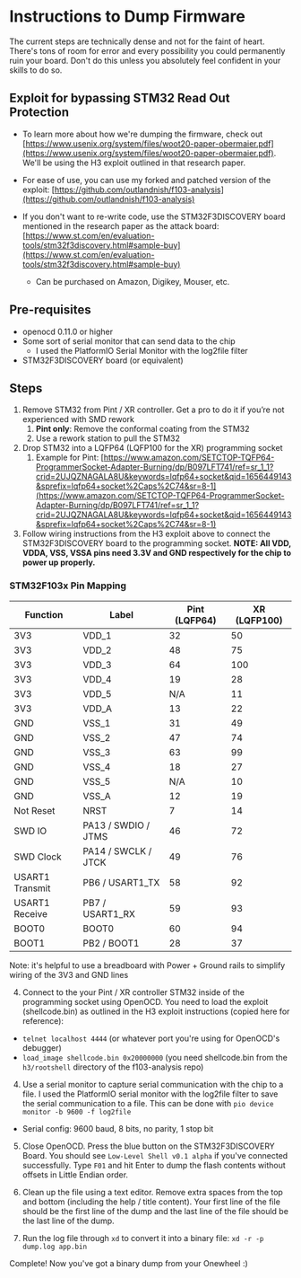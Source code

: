 # Instructions to Dump Firmware

The current steps are technically dense and not for the faint of heart. There's tons of room for error and every possibility you could permanently ruin your board. Don't do this unless you absolutely feel confident in your skills to do so.

## Exploit for bypassing STM32 Read Out Protection

- To learn more about how we're dumping the firmware, check out [https://www.usenix.org/system/files/woot20-paper-obermaier.pdf](https://www.usenix.org/system/files/woot20-paper-obermaier.pdf). We'll be using the H3 exploit outlined in that research paper.

- For ease of use, you can use my forked and patched version of the exploit: [https://github.com/outlandnish/f103-analysis](https://github.com/outlandnish/f103-analysis)

- If you don't want to re-write code, use the STM32F3DISCOVERY board mentioned in the research paper as the attack board: [https://www.st.com/en/evaluation-tools/stm32f3discovery.html#sample-buy](https://www.st.com/en/evaluation-tools/stm32f3discovery.html#sample-buy)
    - Can be purchased on Amazon, Digikey, Mouser, etc.

## Pre-requisites

- openocd 0.11.0 or higher
- Some sort of serial monitor that can send data to the chip
    - I used the PlatformIO Serial Monitor with the log2file filter
- STM32F3DISCOVERY board (or equivalent)

## Steps

1. Remove STM32 from Pint / XR controller. Get a pro to do it if you’re not experienced with SMD rework
    1. **Pint only**: Remove the conformal coating from the STM32
    2. Use a rework station to pull the STM32
2. Drop STM32 into a LQFP64 (LQFP100 for the XR) programming socket
    1. Example for Pint: [https://www.amazon.com/SETCTOP-TQFP64-ProgrammerSocket-Adapter-Burning/dp/B097LFT741/ref=sr_1_1?crid=2UJQZNAGALA8U&keywords=lqfp64+socket&qid=1656449143&sprefix=lqfp64+socket%2Caps%2C74&sr=8-1](https://www.amazon.com/SETCTOP-TQFP64-ProgrammerSocket-Adapter-Burning/dp/B097LFT741/ref=sr_1_1?crid=2UJQZNAGALA8U&keywords=lqfp64+socket&qid=1656449143&sprefix=lqfp64+socket%2Caps%2C74&sr=8-1)
3. Follow wiring instructions from the H3 exploit above to connect the STM32F3DISCOVERY board to the programming socket. **NOTE: All VDD, VDDA, VSS, VSSA pins need 3.3V and GND respectively for the chip to power up properly.**

### STM32F103x Pin Mapping

| Function | Label | Pint (LQFP64) | XR (LQFP100) |
| --- | --- | --- | --- |
| 3V3 | VDD_1 | 32 | 50 |
| 3V3 | VDD_2 | 48 | 75 |
| 3V3 | VDD_3 | 64 | 100 |
| 3V3 | VDD_4 | 19 | 28 |
| 3V3 | VDD_5 | N/A | 11 |
| 3V3 | VDD_A | 13 | 22 |
| GND | VSS_1 | 31 | 49 |
| GND | VSS_2 | 47 | 74 |
| GND | VSS_3 | 63 | 99 |
| GND | VSS_4 | 18 | 27 |
| GND | VSS_5 | N/A | 10 |
| GND | VSS_A | 12 | 19 |
| Not Reset | NRST | 7 | 14 |
| SWD IO | PA13 / SWDIO / JTMS | 46 | 72 |
| SWD Clock | PA14 / SWCLK / JTCK | 49 | 76 |
| USART1 Transmit | PB6 / USART1_TX | 58 | 92 |
| USART1 Receive | PB7 / USART1_RX | 59 | 93 |
| BOOT0 | BOOT0 | 60 | 94 |
| BOOT1 | PB2 / BOOT1 | 28 | 37 |

Note: it's helpful to use a breadboard with Power + Ground rails to simplify wiring of the 3V3 and GND lines

4. Connect to the your Pint / XR controller STM32 inside of the programming socket using OpenOCD. You need to load the exploit (shellcode.bin) as outlined in the H3 exploit instructions (copied here for reference):
  - `telnet localhost 4444` (or whatever port you're using for OpenOCD's debugger)
  - `load_image shellcode.bin 0x20000000` (you need shellcode.bin from the `h3/rootshell` directory of the f103-analysis repo)

4. Use a serial monitor to capture serial communication with the chip to a file. I used the PlatformIO serial monitor with the log2file filter to save the serial communication to a file. This can be done with `pio device monitor -b 9600 -f log2file`
  - Serial config: 9600 baud, 8 bits, no parity, 1 stop bit

5. Close OpenOCD. Press the blue button on the STM32F3DISCOVERY Board. You should see `Low-Level Shell v0.1 alpha` if you've connected successfully. Type `F01` and hit Enter to dump the flash contents without offsets in Little Endian order.

5. Clean up the file using a text editor. Remove extra spaces from the top and bottom (including the help / title content). Your first line of the file should be the first line of the dump and the last line of the file should be the last line of the dump.

6. Run the log file through `xd` to convert it into a binary file: `xd -r -p dump.log app.bin`

Complete! Now you've got a binary dump from your Onewheel :)

